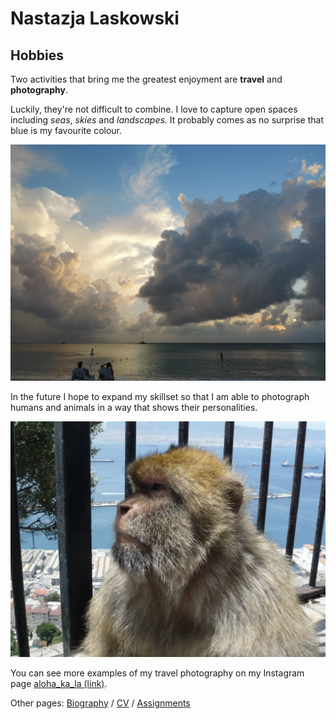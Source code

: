 # **Nastazja Laskowski**
## Hobbies

Two activities that bring me the greatest enjoyment are **travel** and **photography**.

Luckily, they're not difficult to combine. I love to capture open spaces including *seas*, *skies* and *landscapes*. It probably comes as no surprise that blue is my favourite colour. 

![landscape](https://raw.githubusercontent.com/nastazja/nastazja.github.io/master/landscape.png)

In the future I hope to expand my skillset so that I am able to photograph humans and animals in a way that shows their personalities.

![monkey](https://raw.githubusercontent.com/nastazja/nastazja.github.io/master/monkey.png) 

You can see more examples of my travel photography on my Instagram page [aloha_ka_la (link)](https://www.instagram.com/aloha_ka_la/). 

Other pages: [Biography](https://nastazja.github.io/) / [CV](https://nastazja.github.io/CV/) / [Assignments](https://nastazja.github.io/assignments)
